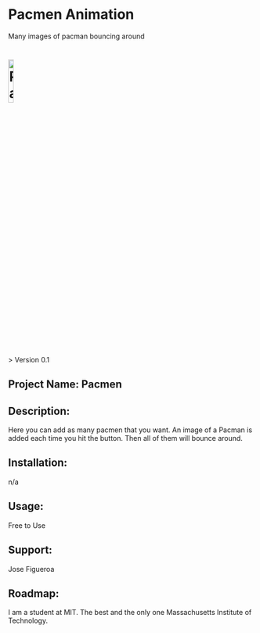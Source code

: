 # Pacmen Animation
Many images of pacman bouncing around
<h1><img src="https://pacmen/images/PacMan1.png" alt="Pacmen" width="15%"></h1>
> Version 0.1


## Project Name: Pacmen  

## Description:
Here you can add as many pacmen that you want. An image of a Pacman is added each time you hit the button. Then all of them will bounce around.

## Installation:
n/a

## Usage:
Free to Use

## Support:
Jose Figueroa 

## Roadmap:
I am a student at MIT. The best and the only one Massachusetts Institute of Technology.
